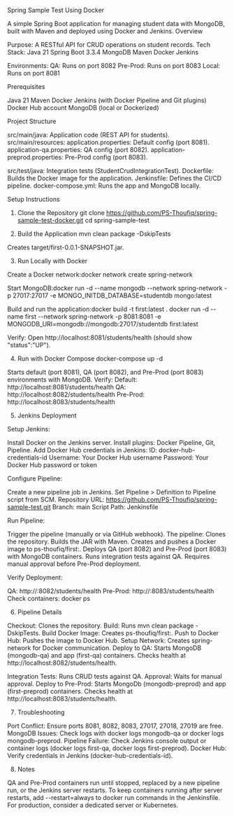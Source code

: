 Spring Sample Test Using Docker

A simple Spring Boot application for managing student data with MongoDB, built with Maven and deployed using Docker and Jenkins.
Overview

Purpose: A RESTful API for CRUD operations on student records.
Tech Stack:
Java 21
Spring Boot 3.3.4
MongoDB
Maven
Docker
Jenkins


Environments:
QA: Runs on port 8082
Pre-Prod: Runs on port 8083
Local: Runs on port 8081



Prerequisites

Java 21
Maven
Docker
Jenkins (with Docker Pipeline and Git plugins)
Docker Hub account
MongoDB (local or Dockerized)

Project Structure

src/main/java: Application code (REST API for students).
src/main/resources:
application.properties: Default config (port 8081).
application-qa.properties: QA config (port 8082).
application-preprod.properties: Pre-Prod config (port 8083).


src/test/java: Integration tests (StudentCrudIntegrationTest).
Dockerfile: Builds the Docker image for the application.
Jenkinsfile: Defines the CI/CD pipeline.
docker-compose.yml: Runs the app and MongoDB locally.

Setup Instructions
1. Clone the Repository
git clone https://github.com/PS-Thoufiq/spring-sample-test-docker.git
cd spring-sample-test

2. Build the Application
mvn clean package -DskipTests


Creates target/first-0.0.1-SNAPSHOT.jar.

3. Run Locally with Docker

Create a Docker network:docker network create spring-network


Start MongoDB:docker run -d --name mongodb --network spring-network -p 27017:27017 -e MONGO_INITDB_DATABASE=studentdb mongo:latest


Build and run the application:docker build -t first:latest .
docker run -d --name first --network spring-network -p 8081:8081 -e MONGODB_URI=mongodb://mongodb:27017/studentdb first:latest


Verify: Open http://localhost:8081/students/health (should show "status":"UP").

4. Run with Docker Compose
docker-compose up -d


Starts default (port 8081), QA (port 8082), and Pre-Prod (port 8083) environments with MongoDB.
Verify:
Default: http://localhost:8081/students/health
QA: http://localhost:8082/students/health
Pre-Prod: http://localhost:8083/students/health



5. Jenkins Deployment

Setup Jenkins:

Install Docker on the Jenkins server.
Install plugins: Docker Pipeline, Git, Pipeline.
Add Docker Hub credentials in Jenkins:
ID: docker-hub-credentials-id
Username: Your Docker Hub username 
Password: Your Docker Hub password or token




Configure Pipeline:

Create a new pipeline job in Jenkins.
Set Pipeline > Definition to Pipeline script from SCM.
Repository URL: https://github.com/PS-Thoufiq/spring-sample-test.git
Branch: main
Script Path: Jenkinsfile


Run Pipeline:

Trigger the pipeline (manually or via GitHub webhook).
The pipeline:
Clones the repository.
Builds the JAR with Maven.
Creates and pushes a Docker image to ps-thoufiq/first:<build-number>.
Deploys QA (port 8082) and Pre-Prod (port 8083) with MongoDB containers.
Runs integration tests against QA.
Requires manual approval before Pre-Prod deployment.




Verify Deployment:

QA: http://<jenkins-server-ip>:8082/students/health
Pre-Prod: http://<jenkins-server-ip>:8083/students/health
Check containers: docker ps



6. Pipeline Details

Checkout: Clones the repository.
Build: Runs mvn clean package -DskipTests.
Build Docker Image: Creates ps-thoufiq/first:<build-number>.
Push to Docker Hub: Pushes the image to Docker Hub.
Setup Network: Creates spring-network for Docker communication.
Deploy to QA:
Starts MongoDB (mongodb-qa) and app (first-qa) containers.
Checks health at http://localhost:8082/students/health.


Integration Tests: Runs CRUD tests against QA.
Approval: Waits for manual approval.
Deploy to Pre-Prod:
Starts MongoDb (mongodb-preprod) and app (first-preprod) containers.
Checks health at http://localhost:8083/students/health.



7. Troubleshooting

Port Conflict: Ensure ports 8081, 8082, 8083, 27017, 27018, 27019 are free.
MongoDB Issues: Check logs with docker logs mongodb-qa or docker logs mongodb-preprod.
Pipeline Failure: Check Jenkins console output or container logs (docker logs first-qa, docker logs first-preprod).
Docker Hub: Verify credentials in Jenkins (docker-hub-credentials-id).

8. Notes

QA and Pre-Prod containers run until stopped, replaced by a new pipeline run, or the Jenkins server restarts.
To keep containers running after server restarts, add --restart=always to docker run commands in the Jenkinsfile.
For production, consider a dedicated server or Kubernetes.

